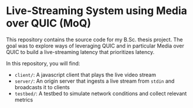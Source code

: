 # Live-Streaming System using Media over QUIC (MoQ)

This repository contains the source code for my B.Sc. thesis project. The goal was to explore
ways of leveraging QUIC and in particular Media over QUIC to build a live-streaming latency
that prioritizes latency.

In this repository, you will find:

- `client/`: A javascript client that plays the live video stream
- `server/`: An origin server that ingests a live stream from `stdin` and broadcasts it to clients
- `testbed/`: A testbed to simulate network conditions and collect relevant metrics
